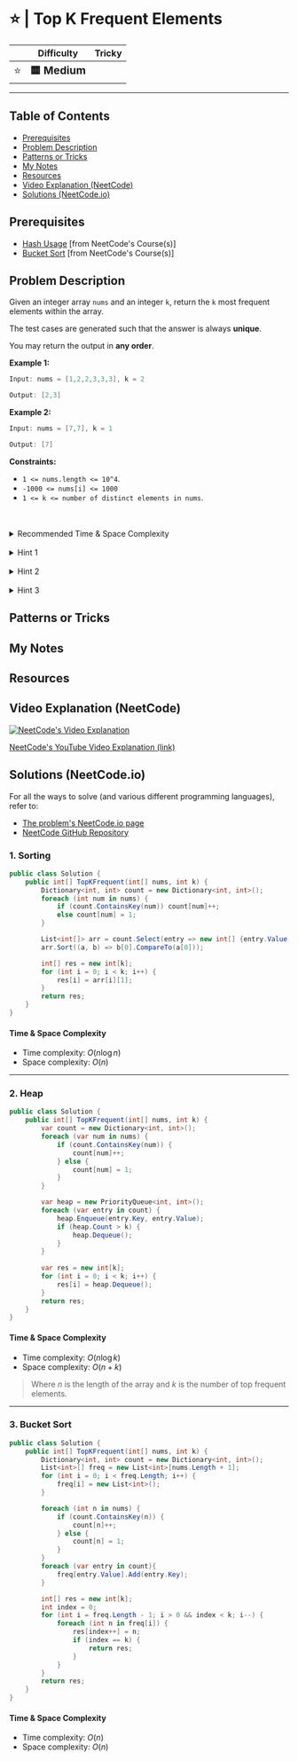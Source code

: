 # ⭐ | Top K Frequent Elements

|   | Difficulty | Tricky |
|---|------------|--------|
| <big>⭐<big> | <big>**🟨 Medium**</big> | <big></big> |


---

## Table of Contents

- [Prerequisites](#prerequisites)
- [Problem Description](#problem-description)
- [Patterns or Tricks](#patterns-or-tricks)
- [My Notes](#my-notes)
- [Resources](#resources)
- [Video Explanation (NeetCode)](#video-explanation-neetcode)
- [Solutions (NeetCode.io)](#solutions-neetcodeio)
    


## Prerequisites
- [Hash Usage](https://neetcode.io/courses/dsa-for-beginners/26) [from NeetCode's Course(s)]
- [Bucket Sort](https://neetcode.io/courses/dsa-for-beginners/13) [from NeetCode's Course(s)]


## Problem Description
Given an integer array `nums` and an integer `k`, return the `k` most frequent elements within the array.

The test cases are generated such that the answer is always **unique**.

You may return the output in **any order**.

**Example 1:**

```java
Input: nums = [1,2,2,3,3,3], k = 2

Output: [2,3]
```

**Example 2:**

```java
Input: nums = [7,7], k = 1

Output: [7]
```

**Constraints:**
* `1 <= nums.length <= 10^4`.
* `-1000 <= nums[i] <= 1000`
* `1 <= k <= number of distinct elements in nums`.

<br>
<br>
<details class="hint-accordion">  
    <summary>Recommended Time & Space Complexity</summary>
    <p>
    You should aim for a solution with <code>O(n)</code> time and <code>O(n)</code> space, where <code>n</code> is the size of the input array.
    </p>
</details>

<br>
<details class="hint-accordion">  
    <summary>Hint 1</summary>
    <p>
    A naive solution would be to count the frequency of each number and then sort the array based on each element’s frequency. After that, we would select the top <code>k</code> frequent elements. This would be an <code>O(nlogn)</code> solution. Though this solution is acceptable, can you think of a better way?
    </p>
</details>

<br>
<details class="hint-accordion">  
    <summary>Hint 2</summary>
    <p>
    Can you think of an algorithm which involves grouping numbers based on their frequency?
    </p>
</details>

<br>
<details class="hint-accordion">  
    <summary>Hint 3</summary>
    <p>
    Use the bucket sort algorithm to create <code>n</code> buckets, grouping numbers based on their frequencies from <code>1</code> to <code>n</code>. Then, pick the top <code>k</code> numbers from the buckets, starting from <code>n</code> down to <code>1</code>.
    </p>
</details>

## Patterns or Tricks
<!-- This section is for any patterns or tricks noticed/spotted when solving the question which we can use as an indication of using the same approach(es) used here when facing another problems somewhat like this. -->

## My Notes


## Resources


## Video Explanation (NeetCode)
[![NeetCode's Video Explanation](https://img.youtube.com/vi/YPTqKIgVk-k/0.jpg)](https://www.youtube.com/watch?v=YPTqKIgVk-k)

[NeetCode's YouTube Video Explanation (link)](https://www.youtube.com/watch?v=YPTqKIgVk-k)


## Solutions (NeetCode.io)
For all the ways to solve (and various different programming languages), refer to:
- [The problem's NeetCode.io page](https://neetcode.io/problems/top-k-elements-in-list)
- [NeetCode GitHub Repository](https://github.com/neetcode-gh/leetcode)

### 1. Sorting






```csharp
public class Solution {
    public int[] TopKFrequent(int[] nums, int k) {
        Dictionary<int, int> count = new Dictionary<int, int>();
        foreach (int num in nums) {
            if (count.ContainsKey(num)) count[num]++;
            else count[num] = 1;
        }

        List<int[]> arr = count.Select(entry => new int[] {entry.Value, entry.Key}).ToList();
        arr.Sort((a, b) => b[0].CompareTo(a[0]));

        int[] res = new int[k];
        for (int i = 0; i < k; i++) {
            res[i] = arr[i][1];
        }
        return res;
    }
}
```




#### Time & Space Complexity

* Time complexity: $O(n \log n)$
* Space complexity: $O(n)$

---

### 2. Heap






```csharp
public class Solution {
    public int[] TopKFrequent(int[] nums, int k) {
        var count = new Dictionary<int, int>();
        foreach (var num in nums) {
            if (count.ContainsKey(num)) {
                count[num]++;
            } else {
                count[num] = 1;
            }
        }

        var heap = new PriorityQueue<int, int>();
        foreach (var entry in count) {
            heap.Enqueue(entry.Key, entry.Value);
            if (heap.Count > k) {
                heap.Dequeue();
            }
        }
        
        var res = new int[k];
        for (int i = 0; i < k; i++) {
            res[i] = heap.Dequeue();
        }
        return res;
    }
}
```




#### Time & Space Complexity

* Time complexity: $O(n \log k)$
* Space complexity: $O(n + k)$

> Where $n$ is the length of the array and $k$ is the number of top frequent elements.

---

### 3. Bucket Sort






```csharp
public class Solution {
    public int[] TopKFrequent(int[] nums, int k) {
        Dictionary<int, int> count = new Dictionary<int, int>();
        List<int>[] freq = new List<int>[nums.Length + 1];
        for (int i = 0; i < freq.Length; i++) {
            freq[i] = new List<int>();
        }

        foreach (int n in nums) {
            if (count.ContainsKey(n)) {
                count[n]++;
            } else {
                count[n] = 1;
            }
        }
        foreach (var entry in count){
            freq[entry.Value].Add(entry.Key);
        }

        int[] res = new int[k];
        int index = 0;
        for (int i = freq.Length - 1; i > 0 && index < k; i--) {
            foreach (int n in freq[i]) {
                res[index++] = n;
                if (index == k) {
                    return res;
                }
            }
        }
        return res;
    }
}
```




#### Time & Space Complexity

* Time complexity: $O(n)$
* Space complexity: $O(n)$
